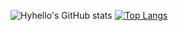 ![Hyhello's GitHub stats](https://github-readme-stats.vercel.app/api?username=Hyhello&show_icons=true&theme=radical)
[![Top Langs](https://github-readme-stats.vercel.app/api/top-langs/?username=Hyhello&show_icons=true&theme=radical)](https://github.com/anuraghazra/github-readme-stats)

